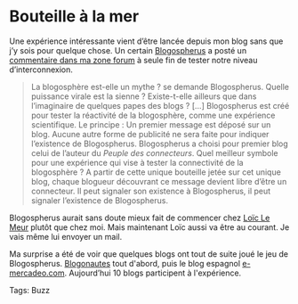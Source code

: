# Bouteille à la mer

Une expérience intéressante vient d’être lancée depuis mon blog sans que j’y sois pour quelque chose. Un certain [Blogospherus](http://www.blogospherus.net) a posté un [commentaire dans ma zone forum](http://blog.tcrouzet.com/2006/02/16/reagissez/#comment-2759) à seule fin de tester notre niveau d’interconnexion.

> La blogosphère est-elle un mythe ? se demande Blogospherus. Quelle puissance virale est la sienne ? Existe-t-elle ailleurs que dans l’imaginaire de quelques papes des blogs ? \[…\] Blogospherus est créé pour tester la réactivité de la blogosphère, comme une expérience scientifique. Le principe : Un premier message est déposé sur un blog. Aucune autre forme de publicité ne sera faite pour indiquer l’existence de Blogospherus. Blogospherus a choisi pour premier blog celui de l’auteur du *Peuple des connecteurs*. Quel meilleur symbole pour une expérience qui vise à tester la connectivité de la blogosphère ? A partir de cette unique bouteille jetée sur cet unique blog, chaque blogueur découvrant ce message devient libre d’être un connecteur. Il peut signaler son existence à Blogospherus, il peut signaler l’existence de Blogospherus.

Blogospherus aurait sans doute mieux fait de commencer chez [Loïc Le Meur](http://www.loiclemeur.com/france/) plutôt que chez moi. Mais maintenant Loïc aussi va être au courant. Je vais même lui envoyer un mail.

Ma surprise a été de voir que quelques blogs ont tout de suite joué le jeu de Blogospherus. [Blogonautes](http://blogonautes.blogomaniac.fr/blogonautes-502-blogospherus_tente_de_tester_la_viralite_de_la_blogosphere_francophone.htm) tout d'abord, puis le blog espagnol [e-mercadeo.com](http://www.e-mercadeo.com/blogospherusnet-un-experimento-de-viralidad-9133/). Aujourd’hui 10 blogs participent à l'expérience.

Tags: Buzz